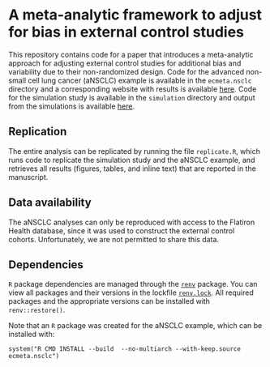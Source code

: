 # A meta-analytic framework to adjust for bias in external control studies
This repository contains code for a paper that introduces a meta-analytic approach for adjusting external control studies for additional bias and variability due to their non-randomized design. Code for the advanced non-small cell lung cancer (aNSCLC) example is available in the `ecmeta.nsclc` directory and a corresponding website with results is available [here](https://pages.github.roche.com/incertid/ecmeta-manuscript/ecmeta.nsclc/docs/). Code for the simulation study is available in the `simulation` directory and output from the simulations is available [here](https://pages.github.roche.com/incertid/ecmeta-manuscript/simulation/simulations.html).

## Replication
The entire analysis can be replicated by running the file `replicate.R`, which runs code to replicate the simulation study and the aNSCLC example, and retrieves all results (figures, tables, and inline text) that are reported in the manuscript.

## Data availability 
The aNSCLC analyses can only be reproduced with access to the Flatiron Health database, since it was used to construct the external control cohorts. Unfortunately, we are not permitted to share this data.

## Dependencies
`R` package dependencies are managed through the [`renv`](https://rstudio.github.io/renv/articles/renv.html) package. You can view all packages and their versions in the lockfile [`renv.lock`](renv.lock). All required packages and the appropriate versions can be installed with `renv::restore()`. 

Note that an `R` package was created for the aNSCLC example, which can be installed with:

```{r}
system("R CMD INSTALL --build  --no-multiarch --with-keep.source ecmeta.nsclc")
```



